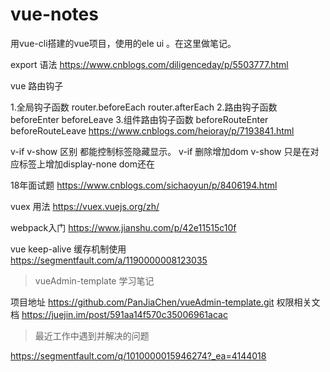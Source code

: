 # vue-notes
用vue-cli搭建的vue项目，使用的ele ui 。在这里做笔记。

export 语法 
https://www.cnblogs.com/diligenceday/p/5503777.html

vue 路由钩子

1.全局钩子函数    router.beforeEach   router.afterEach
2.路由钩子函数    beforeEnter  beforeLeave
3.组件路由钩子函数   beforeRouteEnter   beforeRouteLeave
https://www.cnblogs.com/heioray/p/7193841.html



v-if v-show 区别
都能控制标签隐藏显示。
v-if 删除增加dom   v-show 只是在对应标签上增加display-none  dom还在


18年面试题
https://www.cnblogs.com/sichaoyun/p/8406194.html


vuex 用法
https://vuex.vuejs.org/zh/

webpack入门
https://www.jianshu.com/p/42e11515c10f


vue keep-alive 缓存机制使用
https://segmentfault.com/a/1190000008123035



>  vueAdmin-template 学习笔记

项目地址  https://github.com/PanJiaChen/vueAdmin-template.git
权限相关文档 https://juejin.im/post/591aa14f570c35006961acac



> 最近工作中遇到并解决的问题

https://segmentfault.com/q/1010000015946274?_ea=4144018
